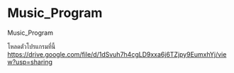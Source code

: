 # Music_Program
Music_Program




โหลดตัวโปรแกรมที่นี้
https://drive.google.com/file/d/1dSvuh7h4cgLD9xxa6j6TZjpy9EumxhYj/view?usp=sharing
